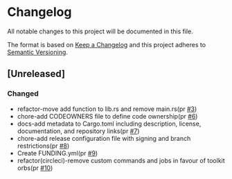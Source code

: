 # Changelog

All notable changes to this project will be documented in this file.

The format is based on [Keep a Changelog](https://keepachangelog.com/en/1.0.0/)
and this project adheres to [Semantic Versioning](https://semver.org/spec/v2.0.0.html).

## [Unreleased]

### Changed

- refactor-move add function to lib.rs and remove main.rs(pr [#3])
- chore-add CODEOWNERS file to define code ownership(pr [#6])
- docs-add metadata to Cargo.toml including description, license, documentation, and repository links(pr [#7])
- chore-add release configuration file with signing and branch restrictions(pr [#8])
- Create FUNDING.yml(pr [#9])
- refactor(circleci)-remove custom commands and jobs in favour of toolkit orbs(pr [#10])

[#3]: https://github.com/jerus-org/captval/pull/3
[#6]: https://github.com/jerus-org/captval/pull/6
[#7]: https://github.com/jerus-org/captval/pull/7
[#8]: https://github.com/jerus-org/captval/pull/8
[#9]: https://github.com/jerus-org/captval/pull/9
[#10]: https://github.com/jerus-org/captval/pull/10
